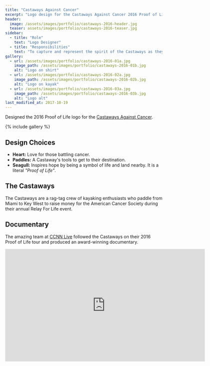 ```yaml
---
title: "Castaways Against Cancer"
excerpt: "Logo design for the Castaways Against Cancer 2016 Proof of Life tour."
header:
  image: /assets/images/portfolio/castaways-2016-header.jpg
  teaser: assets/images/portfolio/castaways-2016-teaser.jpg
sidebar:
  - title: "Role"
    text: "Logo Designer"
  - title: "Responsibilities"
    text: "To capture and represent the spirit of the Castaways as they kayak for seven days from Miami to Key West."
gallery:
  - url: /assets/images/portfolio/castaways-2016-01a.jpg
    image_path: /assets/images/portfolio/castaways-2016-01b.jpg
    alt: "Logo on shirt"
  - url: /assets/images/portfolio/castaways-2016-02a.jpg
    image_path: /assets/images/portfolio/castaways-2016-02b.jpg
    alt: "Logo on kayak"
  - url: /assets/images/portfolio/castaways-2016-03a.jpg
    image_path: /assets/images/portfolio/castaways-2016-03b.jpg
    alt: "Logo alt"
last_modified_at: 2017-10-19
---
```


Designed the 2016 Proof of Life logo for the [Castaways Against Cancer][site].

{% include gallery %}

## Design Choices
- **Heart:** Love for those battling cancer.
- **Paddles:** A Castaway's tools to get to their destination.
- **Seagull:** Inspires hope by being a symbol of life and land nearby. It is a
literal _"Proof of Life"_.

## The Castaways

The Castaways are a rag-tag crew of kayaking enthusiasts who paddle from Miami
to Key West to raise money for the American Cancer Society during their annual
Relay For Life event.

## Documentary

The amazing team at [CCNN Live] followed the Castaways on their 2016 Proof of
Life tour and produced an award-winning documentary.

<iframe width="640" height="360" src="https://www.youtube-nocookie.com/embed/iocTxoD-Xeg?showinfo=0" frameborder="0" allowfullscreen></iframe>

[site]: http://www.castawaysagainstcancer.com/
[CCNN Live]: http://ccnnlive.com/
